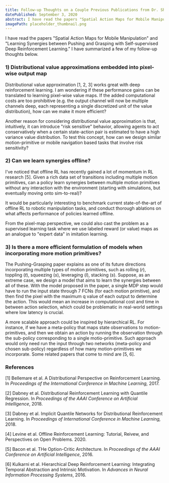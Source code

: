```yaml
---
title: Follow-up Thoughts on a Couple Previous Publications from Dr. Shuran Song Lab.
datePublished: September 3, 2020
abstract: I have read the papers "Spatial Action Maps for Mobile Manipulation" and "Learning Synergies between Pushing and Grasping with Self-supervised Deep Reinforcement Learning). I have summarized a few of my follow-up thoughts below.
imagePath: placeholder_thumbnail.png
---
```



I have read the papers "Spatial Action Maps for Mobile Manipulation" and "Learning Synergies between Pushing and Grasping with Self-supervised Deep Reinforcement Learning." I have summarized a few of my follow-up thoughts below.

### 1) Distributional value approximations embedded into pixel-wise output map

Distributional value approximation [1, 2, 3] works great with deep reinforcement learning. I am wondering if these performance gains can be translated to learning pixel-wise value maps. If the added computational costs are too prohibitive (e.g. the output channel will now be multiple channels deep, each representing a single discretized unit of the value distribution), how can we make it more efficient? 

Another reason for considering distributional value approximation is that, intuitively, it can introduce "risk sensitive" behavior, allowing agents to act conservatively when a certain state-action pair is estimated to have a high variance value distribution. To test this concept, how can we design similar motion-primitive or mobile navigation based tasks that involve risk sensitivity?

### 2) Can we learn synergies offline?

I've noticed that offline RL has recently gained a lot of momentum in RL research [5]. Given a rich data set of transitions including multiple motion primitives, can a policy learn synergies between multiple motion primitives without any interaction with the environment (starting with simulations, but eventually moving onto sim-to-real)? 

It would be particularly interesting to benchmark current state-of-the-art of offline RL to robotic manipulation tasks, and conduct thorough ablations on what affects performance of policies learned offline. 

From the pixel-map perspective, we could also cast the problem as a supervised learning task where we use labeled reward (or value) maps as an analogue to "expert data" in imitation learning.

### 3) Is there a more efficient formulation of models when incorporating more motion primitives?

The Pushing-Grasping paper explains as one of its future directions incorporating multiple types of motion primitives, such as rolling ($r$), toppling ($t$), squeezing ($s$), leveraging ($l$), stacking ($s$). Suppose, as an extreme case, we design a model that aims to learn the synergies between all of these. With the model proposed in the paper, a single MDP step would have to run the input state through 7 FCNs (for each motion primitive), and then find the pixel with the maximum q value of each output to determine the action. This would mean an increase in computational cost and time in between action selection, which could be problematic in real-world settings where low latency is crucial.

A more scalable approach could be inspired by hierarchical RL. For instance, if we have a meta-policy that maps state observations to motion-primitives, and then we obtain an action by running the observation through the sub-policy corresponding to a single motio-primitive. Such approach would only need run the input through two networks (meta-policy and chosen sub-policy) regardless of how many motion-primitives we incorporate. Some related papers that come to mind are [5, 6].

### References
[1] Bellemare et al. A Distributional Perspective on Reinforcement Learning. In *Proceedings of the International Conference in Machine Learning,* 2017.

[2] Dabney et al. Distributional Reinforcement Learning with Quantile Regression. In *Proceedings of the AAAI Conference on Artificial Intelligence*, 2018.

[3] Dabney et al. Implicit Quantile Networks for Distributional Reinforcement Learning. In *Proceedings of International Conference in Machine Learning,* 2018. 

[4] Levine et al. Offline Reinforcement Learning: Tutorial, Reivew, and Perspectives on Open Problems. 2020. 

[5] Bacon et al. THe Option-Critic Architecture. In *Proceedings of the AAAI Conference on Artificial Intelligence*, 2016.

[6] Kulkarni et al. Hierarchical Deep Reinforcement Learning: Integrating Temporal Abstraction and Intrinsic Motivation. In *Advances in Neural Information Processing Systems*, 2016.